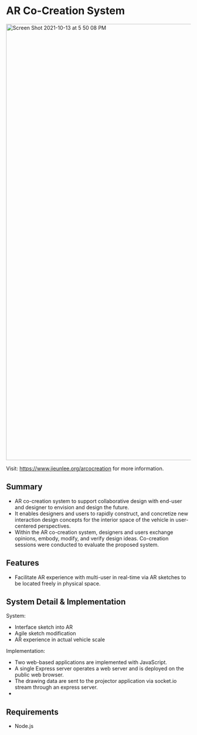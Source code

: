 # AR Co-Creation System

<img width="1191" alt="Screen Shot 2021-10-13 at 5 50 08 PM" src="https://user-images.githubusercontent.com/98379268/229663119-55b487a5-a5f0-48d7-9cec-addbe1ab153b.png">

Visit: https://www.jieunlee.org/arcocreation for more information.

## Summary

- AR co-creation system to support collaborative design with end-user and designer to envision and design the future.
- It enables designers and users to rapidly construct, and concretize new interaction design concepts for the interior space of the vehicle in user-centered perspectives. 
- Within the AR co-creation system, designers and users exchange opinions, embody, modify, and verify design ideas. Co-creation sessions were conducted to evaluate the proposed system.

## Features

- Facilitate AR experience with multi-user in real-time via AR sketches to be located freely in physical space.

## System Detail & Implementation

System:
- Interface sketch into AR  
- Agile sketch modification
- AR experience in actual vehicle scale

Implementation:
- Two web-based applications are implemented with JavaScript.
- A single Express server operates a web server and is deployed on the public web browser.
- The drawing data are sent to the projector application via socket.io stream through an express server.
- 
## Requirements

- Node.js
